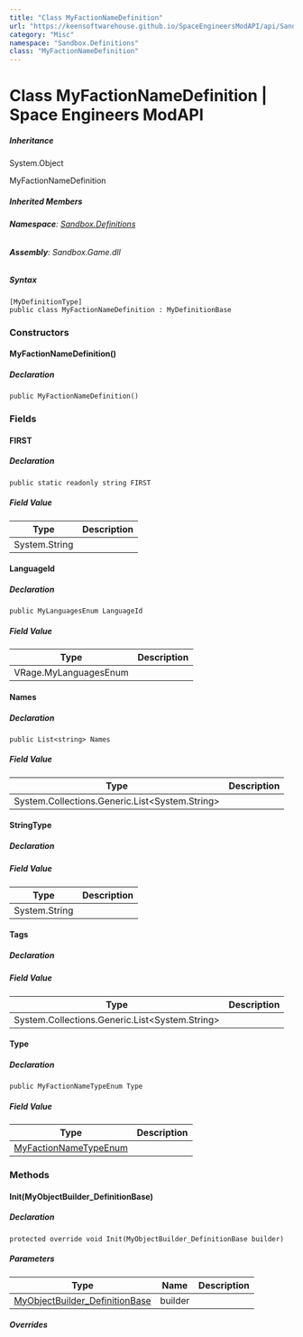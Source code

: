 ```yaml
---
title: "Class MyFactionNameDefinition"
url: "https://keensoftwarehouse.github.io/SpaceEngineersModAPI/api/Sandbox.Definitions.MyFactionNameDefinition.html"
category: "Misc"
namespace: "Sandbox.Definitions"
class: "MyFactionNameDefinition"
---
```


# Class MyFactionNameDefinition | Space Engineers ModAPI

##### Inheritance

System.Object

MyFactionNameDefinition

##### Inherited Members

###### **Namespace**: [Sandbox.Definitions](https://keensoftwarehouse.github.io/SpaceEngineersModAPI/api/Sandbox.Definitions.html)

###### **Assembly**: Sandbox.Game.dll

##### Syntax

```
[MyDefinitionType]
public class MyFactionNameDefinition : MyDefinitionBase
```

### Constructors

#### MyFactionNameDefinition()

##### Declaration

```
public MyFactionNameDefinition()
```

### Fields

#### FIRST

##### Declaration

```
public static readonly string FIRST
```

##### Field Value

| Type | Description |
| --- | --- |
| System.String |     |

#### LanguageId

##### Declaration

```
public MyLanguagesEnum LanguageId
```

##### Field Value

| Type | Description |
| --- | --- |
| VRage.MyLanguagesEnum |     |

#### Names

##### Declaration

```
public List<string> Names
```

##### Field Value

| Type | Description |
| --- | --- |
| System.Collections.Generic.List<System.String\> |     |

#### StringType

##### Declaration

##### Field Value

| Type | Description |
| --- | --- |
| System.String |     |

#### Tags

##### Declaration

##### Field Value

| Type | Description |
| --- | --- |
| System.Collections.Generic.List<System.String\> |     |

#### Type

##### Declaration

```
public MyFactionNameTypeEnum Type
```

##### Field Value

| Type | Description |
| --- | --- |
| [MyFactionNameTypeEnum](https://keensoftwarehouse.github.io/SpaceEngineersModAPI/api/VRage.Game.ObjectBuilders.Definitions.MyFactionNameTypeEnum.html) |     |

### Methods

#### Init(MyObjectBuilder\_DefinitionBase)

##### Declaration

```
protected override void Init(MyObjectBuilder_DefinitionBase builder)
```

##### Parameters

| Type | Name | Description |
| --- | --- | --- |
| [MyObjectBuilder\_DefinitionBase](https://keensoftwarehouse.github.io/SpaceEngineersModAPI/api/VRage.Game.MyObjectBuilder_DefinitionBase.html) | builder |     |

##### Overrides
